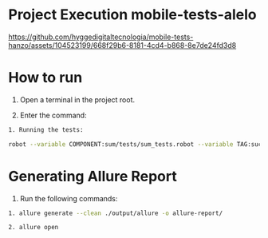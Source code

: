 # Project Execution mobile-tests-alelo

https://github.com/hyggedigitaltecnologia/mobile-tests-hanzo/assets/104523199/668f29b6-8181-4cd4-b868-8e7de24fd3d8

# How to run

1. Open a terminal in the project root.

2. Enter the command:

```bash
1. Running the tests:

robot --variable COMPONENT:sum/tests/sum_tests.robot --variable TAG:successful_operation controller.robot
```

# Generating Allure Report

1. Run the following commands:

```bash
1. allure generate --clean ./output/allure -o allure-report/

2. allure open
```

